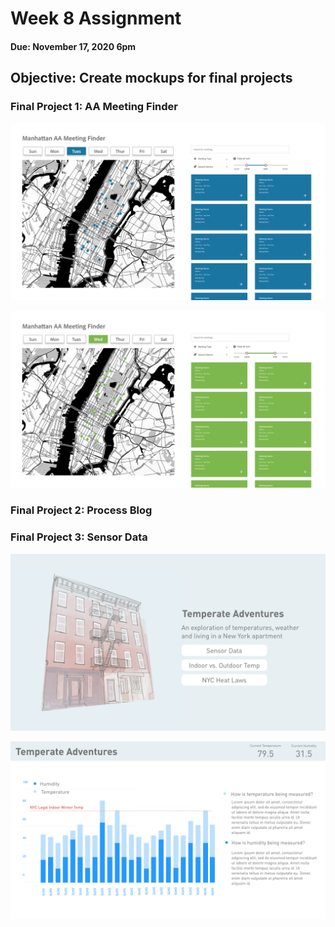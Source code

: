 # Week 8 Assignment
#### Due: November 17, 2020 6pm

## Objective: Create mockups for final projects

### Final Project 1: AA Meeting Finder

![](FP1-Homepage-Today.png)

![](FP1-Homepage-Tomorrow.png)

### Final Project 2: Process Blog


### Final Project 3: Sensor Data

![](FP3-Homepage.png)

![](FP3-SensorData.png)
